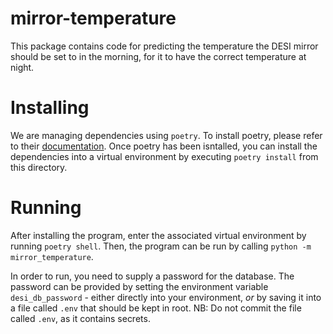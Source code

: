 # mirror-temperature

This package contains code for predicting the temperature the DESI mirror should be set to in the morning, for it to have the correct temperature at night. 

# Installing
We are managing dependencies using `poetry`. To install poetry, please refer to their [documentation](https://python-poetry.org/docs/#installation). Once poetry has been isntalled, you can install the dependencies into a virtual environment by executing `poetry install` from this directory.

# Running
After installing the program, enter the associated virtual environment by running `poetry shell`. Then, the program can be run by calling `python -m mirror_temperature`.

In order to run, you need to supply a password for the database. The password can be provided by setting the environment variable `desi_db_password` - either directly into your environment, _or_ by saving it into a file called `.env` that should be kept in root.
NB: Do not commit the file called `.env`, as it contains secrets.
